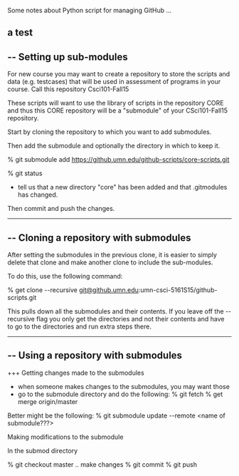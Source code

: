 Some notes about Python script for managing GitHub ...

a test
----------------------------------------------------------------------
-- Setting up sub-modules
-------------------------
For new course you may want to create a repository to store the
scripts and data (e.g. testcases) that will be used in assessment
of programs in your course.  Call this repository Csci101-Fall15

These scripts will want to use the library of scripts in the
repository CORE and thus this CORE repository will be a "submodule" of
your CSci101-Fall15 repository.
 
Start by cloning the repository to which you want to add submodules.

Then add the submodule and optionally the directory in which to keep
it.

% git submodule add https://github.umn.edu/github-scripts/core-scripts.git

% git status
- tell us that a new directory "core" has been added and that
  .gitmodules has changed.


Then commit and push the changes.

----------------------------------------------------------------------
-- Cloning a repository with submodules
---------------------------------------
After setting the submodules in the previous clone, it is easier to
simply delete that clone and make another clone to include the
sub-modules. 

To do this, use the following command:

% get clone --recursive git@github.umn.edu:umn-csci-5161S15/github-scripts.git

This pulls down all the submodules and their contents.  If you leave
off the --recursive flag you only get the directories and not their
contents and have to go to the directories and run extra steps there.


----------------------------------------------------------------------
-- Using a repository with submodules
-------------------------------------

+++ Getting changes made to the submodules

* when someone makes changes to the submodules, you may want those
* go to the submodule directory and do the following:
% git fetch
% get merge origin/master

Better might be the following:
% git submodule update --remote <name of submodule???>


Making modifications to the submodule

In the submod directory

% git checkout master
.. make changes
% git commit
% git push






